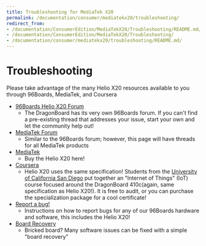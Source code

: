 ```yaml
---
title: Troubleshooting for MediaTek X20
permalink: /documentation/consumer/mediatekx20/troubleshooting/
redirect_from:
- /documentation/ConsumerEdition/MediaTekX20/Troubleshooting/README.md/
- /documentation/ConsumerEdition/MediaTekX20/Troubleshooting/
- /documentation/consumer/mediatekx20/troubleshooting/README.md/
---
```

# Troubleshooting

Please take advantage of the many Helio X20 resources available to you through 96Boards, MediaTek, and Coursera

- [96Boards Helio X20 Forum]()
   - The DragonBoard has its very own 96Boards forum. If you can't find a pre-existing thread that addresses your issue, start your own and let the community help out!
- [MediaTek Forum]()
   - Similar to the 96Boards forum; however, this page will have threads for all MediaTek products
- [MediaTek](http://mediatek.com/en/news-events/mediatek-news/mediatek-launches-helio-x20-development-board-for-advanced-product-creation-across-markets/)
   - Buy the Helio X20 here!
- [Coursera](https://www.coursera.org/specializations/internet-of-things)
   - Helio X20 uses the same specification! Students from the [University of California San Diego](https://ucsd.edu/) put together an "Internet of Things" (IoT) course focused around the DragonBoard 410c(again, same specification as Helio X20!). It is free to audit, or you can purchase the specialization package for a cool certificate!
- [Report a bug!](../../../Extras/Report_a_bug/)
   - Instructions on how to report bugs for any of our 96Boards hardware and software, this includes the Helio X20!
- [Board Recovery](../installation/board-recovery/)
   - Bricked board? Many software issues can be fixed with a simple "board recovery"
